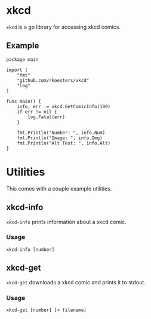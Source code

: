xkcd
====

`xkcd` is a go library for accessing xkcd comics.

Example
-------

	package main

	import (
		"fmt"
		"github.com/rkoesters/xkcd"
		"log"
	)

	func main() {
		info, err := xkcd.GetComicInfo(100)
		if err != nil {
			log.Fatal(err)
		}

		fmt.Println("Number: ", info.Num)
		fmt.Println("Image: ", info.Img)
		fmt.Println("Alt Text: ", info.Alt)
	}


Utilities
=========

This comes with a couple example utilities.

xkcd-info
---------

`xkcd-info` prints information about a xkcd comic.

### Usage

	xkcd-info [number]

xkcd-get
--------

`xkcd-get` downloads a xkcd comic and prints it to stdout.

### Usage

	xkcd-get [number] [> filename]
